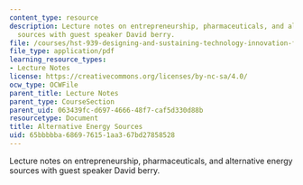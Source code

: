 ```yaml
---
content_type: resource
description: Lecture notes on entrepreneurship, pharmaceuticals, and alternative energy
  sources with guest speaker David berry.
file: /courses/hst-939-designing-and-sustaining-technology-innovation-for-global-health-practice-spring-2008/65bbbbba686976151aa367bd27858528_lecture05.pdf
file_type: application/pdf
learning_resource_types:
- Lecture Notes
license: https://creativecommons.org/licenses/by-nc-sa/4.0/
ocw_type: OCWFile
parent_title: Lecture Notes
parent_type: CourseSection
parent_uid: 063439fc-d697-4666-48f7-caf5d330d88b
resourcetype: Document
title: Alternative Energy Sources
uid: 65bbbbba-6869-7615-1aa3-67bd27858528
---
```

Lecture notes on entrepreneurship, pharmaceuticals, and alternative energy sources with guest speaker David berry.